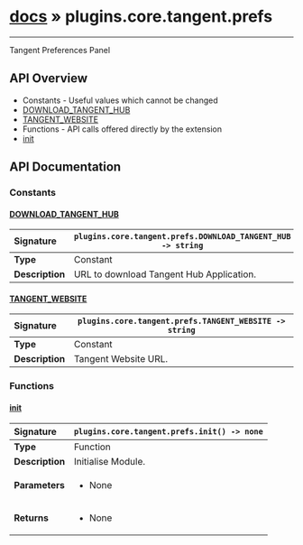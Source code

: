 # [docs](index.md) » plugins.core.tangent.prefs
---

Tangent Preferences Panel

## API Overview
* Constants - Useful values which cannot be changed
 * [DOWNLOAD_TANGENT_HUB](#download_tangent_hub)
 * [TANGENT_WEBSITE](#tangent_website)
* Functions - API calls offered directly by the extension
 * [init](#init)

## API Documentation

### Constants

#### [DOWNLOAD_TANGENT_HUB](#download_tangent_hub)
| <span style="float: left;">**Signature**</span> | <span style="float: left;">`plugins.core.tangent.prefs.DOWNLOAD_TANGENT_HUB -> string` </span>                                                          |
| -----------------------------------------------------|---------------------------------------------------------------------------------------------------------|
| **Type**                                             | Constant                                                                                         |
| **Description**                                      | URL to download Tangent Hub Application.                                                                                         |

#### [TANGENT_WEBSITE](#tangent_website)
| <span style="float: left;">**Signature**</span> | <span style="float: left;">`plugins.core.tangent.prefs.TANGENT_WEBSITE -> string` </span>                                                          |
| -----------------------------------------------------|---------------------------------------------------------------------------------------------------------|
| **Type**                                             | Constant                                                                                         |
| **Description**                                      | Tangent Website URL.                                                                                         |

### Functions

#### [init](#init)
| <span style="float: left;">**Signature**</span> | <span style="float: left;">`plugins.core.tangent.prefs.init() -> none` </span>                                                          |
| -----------------------------------------------------|---------------------------------------------------------------------------------------------------------|
| **Type**                                             | Function                                                                                         |
| **Description**                                      | Initialise Module.                                                                                         |
| **Parameters**                                       | <ul markdown="1"><li markdown="1">None</li></ul> |
| **Returns**                                          | <ul markdown="1"><li markdown="1">None</li></ul>          |

